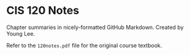 # CIS 120 Notes
Chapter summaries in nicely-formatted GitHub Markdown. Created by Young Lee.

Refer to the `120notes.pdf` file for the original course textbook.
